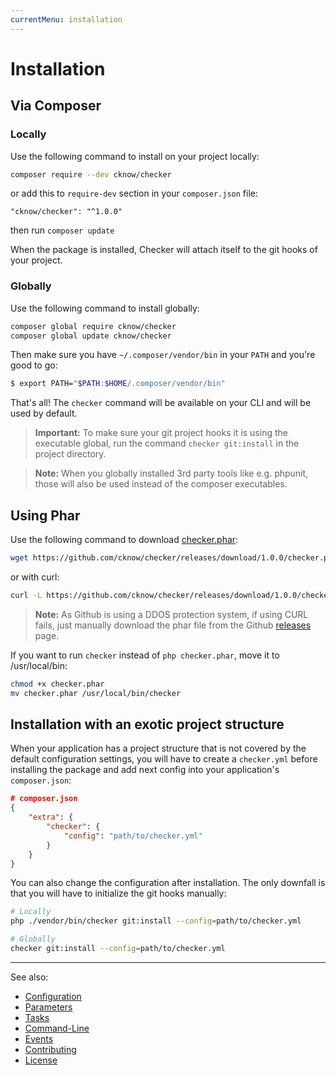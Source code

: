 ```yaml
---
currentMenu: installation
---
```


# Installation

## Via Composer

### Locally

Use the following command to install on your project locally:

```bash
composer require --dev cknow/checker
```

or add this to `require-dev` section in your `composer.json` file:

```
"cknow/checker": "^1.0.0"
```

then run ```composer update```

When the package is installed, Checker will attach itself to the git hooks of your project.

### Globally

Use the following command to install globally:

```bash
composer global require cknow/checker
composer global update cknow/checker
```

Then make sure you have `~/.composer/vendor/bin` in your `PATH` and you're good to go:

```bash
$ export PATH="$PATH:$HOME/.composer/vendor/bin"
```

That's all! The `checker` command will be available on your CLI and will be used by default.

> **Important:**
To make sure your git project hooks it is using the executable global,
run the command `checker git:install` in the project directory.

> **Note:**
When you globally installed 3rd party tools like e.g. phpunit,
those will also be used instead of the composer executables.

## Using Phar

Use the following command to download
[checker.phar](https://github.com/cknow/checker/releases/download/1.0.0/checker.phar):

```bash
wget https://github.com/cknow/checker/releases/download/1.0.0/checker.phar
```

or with curl:

```bash
curl -L https://github.com/cknow/checker/releases/download/1.0.0/checker.phar
```

> **Note:**
As Github is using a DDOS protection system, if using CURL fails,
just manually download the phar file from the Github [releases](https://github.com/cknow/checker/releases) page.

If you want to run `checker` instead of `php checker.phar`, move it to /usr/local/bin:

```bash
chmod +x checker.phar
mv checker.phar /usr/local/bin/checker
```

## Installation with an exotic project structure

When your application has a project structure that is not covered by the default configuration settings,
you will have to create a `checker.yml` before installing the package and add next config 
into your application's `composer.json`:

```json
# composer.json
{
    "extra": {
        "checker": {
            "config": "path/to/checker.yml"
        }
    }
}
```

You can also change the configuration after installation.
The only downfall is that you will have to initialize the git hooks manually:

```bash
# Locally
php ./vendor/bin/checker git:install --config=path/to/checker.yml

# Globally
checker git:install --config=path/to/checker.yml
```

***
See also:

- [Configuration](configuration.md)
- [Parameters](parameters.md)
- [Tasks](tasks.md)
- [Command-Line](command-line.md)
- [Events](events.md)
- [Contributing](../CONTRIBUTING.md)
- [License](../LICENSE.md)
